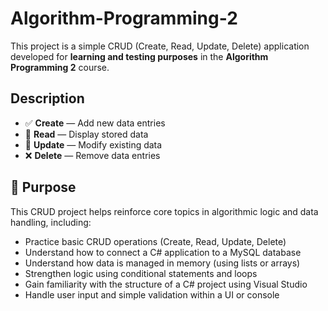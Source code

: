 # Algorithm-Programming-2 

This project is a simple CRUD (Create, Read, Update, Delete) application developed for **learning and testing purposes** in the **Algorithm Programming 2** course.

## Description
- ✅ **Create** — Add new data entries  
- 📄 **Read** — Display stored data  
- 📝 **Update** — Modify existing data  
- ❌ **Delete** — Remove data entries

## 🎯 Purpose
This CRUD project helps reinforce core topics in algorithmic logic and data handling, including:
- Practice basic CRUD operations (Create, Read, Update, Delete)
- Understand how to connect a C# application to a MySQL database
- Understand how data is managed in memory (using lists or arrays)
- Strengthen logic using conditional statements and loops
- Gain familiarity with the structure of a C# project using Visual Studio
- Handle user input and simple validation within a UI or console

